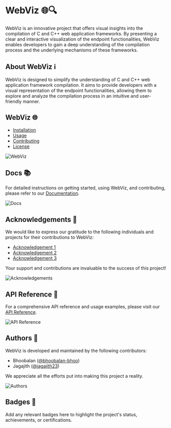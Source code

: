 # WebViz 🌐🔍

WebViz is an innovative project that offers visual insights into the compilation of C and C++ web application frameworks. By presenting a clear and interactive visualization of the endpoint functionalities, WebViz enables developers to gain a deep understanding of the compilation process and the underlying mechanisms of these frameworks.

## About WebViz ℹ️

WebViz is designed to simplify the understanding of C and C++ web application framework compilation. It aims to provide developers with a visual representation of the endpoint functionalities, allowing them to explore and analyze the compilation process in an intuitive and user-friendly manner.


## WebViz 🌐

- [Installation](#installation)
- [Usage](#usage)
- [Contributing](#contributing)
- [License](#license)

![WebViz](https://media4.giphy.com/media/v1.Y2lkPTc5MGI3NjExZWl4bmR4anlxa3B4dHo3anpvYmF6dnZrbGE4enJubDhrNGQzdTdlZSZlcD12MV9pbnRlcm5hbF9naWZfYnlfaWQmY3Q9Zw/SpopD7IQN2gK3qN4jS/giphy.gif)

## Docs 📚

For detailed instructions on getting started, using WebViz, and contributing, please refer to our [Documentation](https://your-documentation-link.com).

![Docs](https://media.giphy.com/media/iIqmM5tTjmpOB9mpbn/giphy.gif)

## Acknowledgements 🙏

We would like to express our gratitude to the following individuals and projects for their contributions to WebViz:

- [Acknowledgement 1](https://acknowledgement1-link.com)
- [Acknowledgement 2](https://acknowledgement2-link.com)
- [Acknowledgement 3](https://acknowledgement3-link.com)

Your support and contributions are invaluable to the success of this project!

![Acknowledgements](https://media.giphy.com/media/f3iwJFOVOwuy7K6FFw/giphy.gif)

## API Reference 📖

For a comprehensive API reference and usage examples, please visit our [API Reference](https://your-api-reference-link.com).

![API Reference](https://media4.giphy.com/media/bsoUDDuaSi2rV9T2F7/giphy.gif?cid=ecf05e47qq5qp8zdzo81kyg1zfdxe8f0eg8npw56pe0w8l9m&ep=v1_gifs_search&rid=giphy.gif&ct=g)

## Authors 👥

WebViz is developed and maintained by the following contributors:

- Bhoobalan ([@bhoobalan-bhoo](https://github.com/bhoobalan-bhoo))
- Jagajith ([@jagajith23](https://github.com/jagajith23))

We appreciate all the efforts put into making this project a reality.

![Authors](https://media4.giphy.com/media/xT39Div8FqzcSnf5hm/giphy.gif?cid=ecf05e47vmldsdcw2r9l4n731990ev4ktex0in5mlblrk0xd&ep=v1_gifs_search&rid=giphy.gif&ct=g)

## Badges 🏅

Add any relevant badges here to highlight the project's status, achievements, or certifications.

